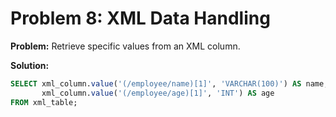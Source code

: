 # Problem 8: XML Data Handling

**Problem:** Retrieve specific values from an XML column.

**Solution:**
```sql
SELECT xml_column.value('(/employee/name)[1]', 'VARCHAR(100)') AS name,
       xml_column.value('(/employee/age)[1]', 'INT') AS age
FROM xml_table;

